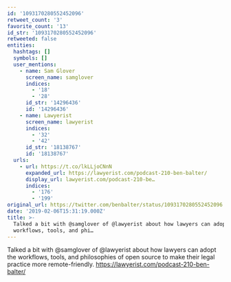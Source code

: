 ```yaml
---
id: '1093170280552452096'
retweet_count: '3'
favorite_count: '13'
id_str: '1093170280552452096'
retweeted: false
entities:
  hashtags: []
  symbols: []
  user_mentions:
    - name: Sam Glover
      screen_name: samglover
      indices:
        - '18'
        - '28'
      id_str: '14296436'
      id: '14296436'
    - name: Lawyerist
      screen_name: lawyerist
      indices:
        - '32'
        - '42'
      id_str: '18138767'
      id: '18138767'
  urls:
    - url: https://t.co/lkLLjoCNnN
      expanded_url: https://lawyerist.com/podcast-210-ben-balter/
      display_url: lawyerist.com/podcast-210-be…
      indices:
        - '176'
        - '199'
original_url: https://twitter.com/benbalter/status/1093170280552452096
date: '2019-02-06T15:31:19.000Z'
title: >-
  Talked a bit with @samglover of @lawyerist about how lawyers can adopt the
  workflows, tools, and phi…
---
```


Talked a bit with @samglover of @lawyerist about how lawyers can adopt the workflows, tools, and philosophies of open source to make their legal practice more remote-friendly. https://lawyerist.com/podcast-210-ben-balter/